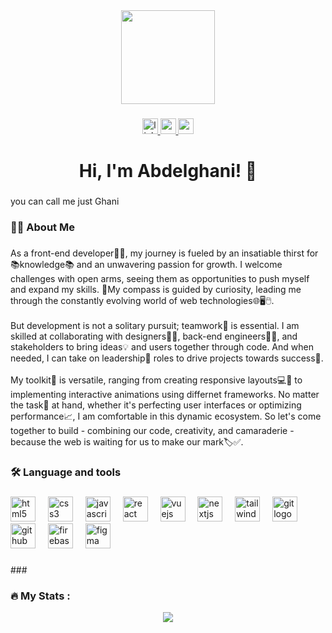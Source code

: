 <div align="center">
  <img height="150" src="https://drive.google.com/uc?export=view&id=1d_BHbilYKvRcOdMCKgjUCbO984TUzTSz"  />
</div>

###

<div align="center">
  <a href="www.linkedin.com/in/abdelghani-bahri-0a190a159" target="_blank">
    <img src="https://img.shields.io/static/v1?message=LinkedIn&logo=linkedin&label=&color=0077B5&logoColor=white&labelColor=&style=for-the-badge" height="25" alt="linkedin logo"  />
  </a>
  <a href="abdelghani.bahri0@gmail.com" target="_blank">
    <img src="https://img.shields.io/static/v1?message=Gmail&logo=gmail&label=&color=D14836&logoColor=white&labelColor=&style=for-the-badge" height="25" alt="gmail logo"  />
  </a>
  <a href="https://abdelghani-bahri.vercel.app/" target="_blank">
    <img src="https://img.shields.io/static/v1?message=Portfolio&logo=codesandbox&label=&color=040404&logoColor=DBDBDB&labelColor=&style=for-the-badge" height="25" alt="codesandbox logo"  />
  </a>
</div>

###

<h1 align="center">Hi, I'm Abdelghani! 👋</h1>

###

<p align="left">you can call me just Ghani</p>

###

<h3 align="left">👩‍💻  About Me</h3>

###

<p align="left">As a front-end developer👨‍💻, my journey is fueled by an insatiable thirst for 📚knowledge📚 and an unwavering passion for growth. I welcome challenges with open arms, seeing them as opportunities to push myself and expand my skills. 🧭My compass is guided by curiosity, leading me through the constantly evolving world of web technologies🌐🖥️🖱️.<br><br>But development is not a solitary pursuit; teamwork🤝 is essential. I am skilled at collaborating with designers👨‍🎨, back-end engineers👨‍💻, and stakeholders to bring ideas💡 and users together through code. And when needed, I can take on leadership🌟 roles to drive projects towards success🎯.<br><br>My toolkit🧰 is versatile, ranging from creating responsive layouts💻📱 to implementing interactive animations using differnet frameworks. No matter the task📝 at hand, whether it's perfecting user interfaces or optimizing performance📈, I am comfortable in this dynamic ecosystem. So let's come together to build - combining our code, creativity, and camaraderie - because the web is waiting for us to make our mark🏷️✅.</p>

###

<h3 align="left">🛠 Language and tools</h3>

###

<div align="left">
  <img src="https://cdn.jsdelivr.net/gh/devicons/devicon/icons/html5/html5-original.svg" height="40" alt="html5 logo"  />
  <img width="12" />
  <img src="https://cdn.jsdelivr.net/gh/devicons/devicon/icons/css3/css3-original.svg" height="40" alt="css3 logo"  />
  <img width="12" />
  <img src="https://cdn.jsdelivr.net/gh/devicons/devicon/icons/javascript/javascript-original.svg" height="40" alt="javascript logo"  />
  <img width="12" />
  <img src="https://cdn.jsdelivr.net/gh/devicons/devicon/icons/react/react-original.svg" height="40" alt="react logo"  />
  <img width="12" />
  <img src="https://cdn.jsdelivr.net/gh/devicons/devicon/icons/vuejs/vuejs-original.svg" height="40" alt="vuejs logo"  />
  <img width="12" />
  <img src="https://cdn.jsdelivr.net/gh/devicons/devicon/icons/nextjs/nextjs-original.svg" height="40" alt="nextjs logo"  />
  <img width="12" />
  <img src="https://cdn.jsdelivr.net/gh/devicons/devicon/icons/tailwindcss/tailwindcss-original-wordmark.svg" height="40" alt="tailwindcss logo"  />
  <img width="12" />
  <img src="https://cdn.jsdelivr.net/gh/devicons/devicon/icons/git/git-original.svg" height="40" alt="git logo"  />
  <img width="12" />
  <img src="https://cdn.jsdelivr.net/gh/devicons/devicon/icons/github/github-original.svg" height="40" alt="github logo"  />
  <img width="12" />
  <img src="https://cdn.jsdelivr.net/gh/devicons/devicon/icons/firebase/firebase-plain-wordmark.svg" height="40" alt="firebase logo"  />
  <img width="12" />
  <img src="https://cdn.jsdelivr.net/gh/devicons/devicon/icons/figma/figma-original.svg" height="40" alt="figma logo"  />
</div>

###

###<h3 align="left">🔥   My Stats :</h3>
<div align="center"><img src="https://github-readme-stats.vercel.app/api?username=GhaniBahri&show_icons=true&count_private=true&hide_border=true" align="center" /></div>  
